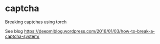 # captcha
Breaking captchas using torch

See blog  https://deepmlblog.wordpress.com/2016/01/03/how-to-break-a-captcha-system/
